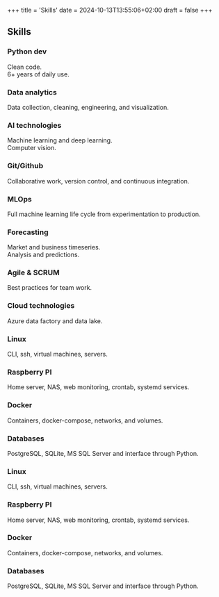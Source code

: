 +++
title = 'Skills'
date = 2024-10-13T13:55:06+02:00
draft = false
+++

## Skills

<div class="skills-grid">
  <!-- First Row -->
  <div class="skill">
    <i class="fas fa-python"></i>
    <h3>Python dev</h3>
    <p>Clean code.<br>6+ years of daily use.</p>
  </div>
  <div class="skill">
    <i class="fas fa-chart-bar"></i>
    <h3>Data analytics</h3>
    <p>Data collection, cleaning, engineering, and visualization.</p>
  </div>
  <div class="skill">
    <i class="fas fa-brain"></i>
    <h3>AI technologies</h3>
    <p>Machine learning and deep learning.<br>Computer vision.</p>
  </div>
  <div class="skill">
    <i class="fas fa-code-branch"></i>
    <h3>Git/Github</h3>
    <p>Collaborative work, version control, and continuous integration.</p>
  </div>

  <!-- Second Row -->
  <div class="skill">
    <i class="fas fa-tools"></i>
    <h3>MLOps</h3>
    <p>Full machine learning life cycle from experimentation to production.</p>
  </div>
  <div class="skill">
    <i class="fas fa-chart-line"></i>
    <h3>Forecasting</h3>
    <p>Market and business timeseries.<br>Analysis and predictions.</p>
  </div>
  <div class="skill">
    <i class="fas fa-users-cog"></i>
    <h3>Agile & SCRUM</h3>
    <p>Best practices for team work.</p>
  </div>
  <div class="skill">
    <i class="fas fa-cloud"></i>
    <h3>Cloud technologies</h3>
    <p>Azure data factory and data lake.</p>
  </div>

  <!-- Third Row -->
  <div class="skill">
    <i class="fab fa-linux"></i>
    <h3>Linux</h3>
    <p>CLI, ssh, virtual machines, servers.</p>
  </div>
  <div class="skill">
    <i class="fab fa-raspberry-pi"></i>
    <h3>Raspberry PI</h3>
    <p>Home server, NAS, web monitoring, crontab, systemd services.</p>
  </div>
  <div class="skill">
    <i class="fas fa-box"></i>
    <h3>Docker</h3>
    <p>Containers, docker-compose, networks, and volumes.</p>
  </div>
  <div class="skill">
    <i class="fas fa-database"></i>
    <h3>Databases</h3>
    <p>PostgreSQL, SQLite, MS SQL Server and interface through Python.</p>
  </div>

  <!-- Fourth Row (Duplicates of the Third Row) -->
  <div class="skill">
    <i class="fab fa-linux"></i>
    <h3>Linux</h3>
    <p>CLI, ssh, virtual machines, servers.</p>
  </div>
  <div class="skill">
    <i class="fab fa-raspberry-pi"></i>
    <h3>Raspberry PI</h3>
    <p>Home server, NAS, web monitoring, crontab, systemd services.</p>
  </div>
  <div class="skill">
    <i class="fas fa-box"></i>
    <h3>Docker</h3>
    <p>Containers, docker-compose, networks, and volumes.</p>
  </div>
  <div class="skill">
    <i class="fas fa-database"></i>
    <h3>Databases</h3>
    <p>PostgreSQL, SQLite, MS SQL Server and interface through Python.</p>
  </div>
</div>
